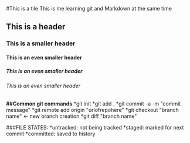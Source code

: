#This is a tile
This is me learning git and Markdown at the same time
## This is a header
### This is a smaller header
#### This is an even smaller header
##### This is an even smaller header
###### This is an even smaller header

**##Common git commands**
*git init
*git add .
*git commit -a -m "commit message"
*git remote add origin "urlofrepohere"
*git checkout "branch name" <- new branch creation
*git diff "branch name"

###FILE STATES:
*untracked: not being tracked
*staged: marked for next commit
*committed: saved to history
